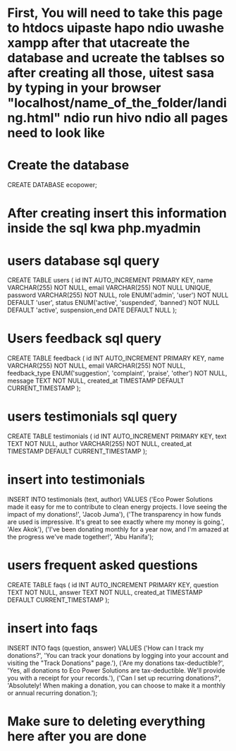 # First, You will need to take this page to htdocs uipaste hapo ndio uwashe xampp after that utacreate the database and ucreate the tablses so after creating all those, uitest sasa by typing in your browser "localhost/name_of_the_folder/landing.html" ndio run hivo ndio all pages need to look like


# Create the database 
 CREATE DATABASE ecopower;
# After creating insert this information inside the sql kwa php.myadmin

# users database sql query

CREATE TABLE users (
    id INT AUTO_INCREMENT PRIMARY KEY,
    name VARCHAR(255) NOT NULL,
    email VARCHAR(255) NOT NULL UNIQUE,
    password VARCHAR(255) NOT NULL,
    role ENUM('admin', 'user') NOT NULL DEFAULT 'user',
    status ENUM('active', 'suspended', 'banned') NOT NULL DEFAULT 'active',
    suspension_end DATE DEFAULT NULL
);

# Users feedback sql query

CREATE TABLE feedback (
    id INT AUTO_INCREMENT PRIMARY KEY,
    name VARCHAR(255) NOT NULL,
    email VARCHAR(255) NOT NULL,
    feedback_type ENUM('suggestion', 'complaint', 'praise', 'other') NOT NULL,
    message TEXT NOT NULL,
    created_at TIMESTAMP DEFAULT CURRENT_TIMESTAMP
);


# users testimonials sql query

CREATE TABLE testimonials (
    id INT AUTO_INCREMENT PRIMARY KEY,
    text TEXT NOT NULL,
    author VARCHAR(255) NOT NULL,
    created_at TIMESTAMP DEFAULT CURRENT_TIMESTAMP
);

# insert into testimonials
INSERT INTO testimonials (text, author) VALUES 
('Eco Power Solutions made it easy for me to contribute to clean energy projects. I love seeing the impact of my donations!', 'Jacob Juma'),
('The transparency in how funds are used is impressive. It\'s great to see exactly where my money is going.', 'Alex Akok'),
('I\'ve been donating monthly for a year now, and I\'m amazed at the progress we\'ve made together!', 'Abu Hanifa');


# users frequent asked questions 

CREATE TABLE faqs (
    id INT AUTO_INCREMENT PRIMARY KEY,
    question TEXT NOT NULL,
    answer TEXT NOT NULL,
    created_at TIMESTAMP DEFAULT CURRENT_TIMESTAMP
);

# insert into faqs

INSERT INTO faqs (question, answer) VALUES 
('How can I track my donations?', 'You can track your donations by logging into your account and visiting the "Track Donations" page.'),
('Are my donations tax-deductible?', 'Yes, all donations to Eco Power Solutions are tax-deductible. We\'ll provide you with a receipt for your records.'),
('Can I set up recurring donations?', 'Absolutely! When making a donation, you can choose to make it a monthly or annual recurring donation.');





# Make sure to deleting everything here after you are done 